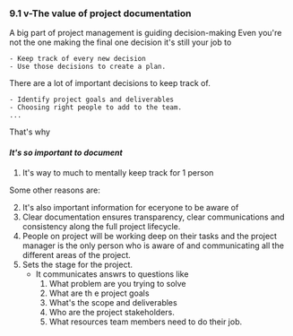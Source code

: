 ### 9.1  v-The value of project documentation

A big part of project management is guiding decision-making
Even you're not the one making the final one decision it's still your job to

	- Keep track of every new decision
	- Use those decisions to create a plan.
	
There are a lot of important decisions to keep track of.

	- Identify project goals and deliverables
	- Choosing right people to add to the team.
	...
	

That's  why

#### ***It's so important to document***
1. It's way to much to mentally keep track for 1 person

 Some other reasons are:
 
 2. It's also important information for eceryone to be aware of
 3. Clear documentation ensures transparency, clear communications and consistency along the full project lifecycle.
 4. People on project will be working deep on their tasks and the project manager is the only person who is aware of and communicating all the different areas of the project.
 5. Sets the stage for the project.
	 - It communicates answrs to questions like
		 1. What problem are you trying to solve
		 2. What are th e project goals
		 3. What's the scope and deliverables
		 4. Who are the project stakeholders.
		 5. What resources team members need to do their job.
 
 

